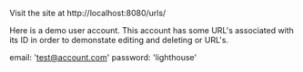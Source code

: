 Visit the site at http://localhost:8080/urls/

Here is a demo user account.  This account has some URL's associated with its ID
in order to demonstate editing and deleting or URL's.

  email: 'test@account.com'
  password: 'lighthouse'
